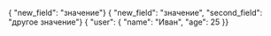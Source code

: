 {  "new_field": "значение"}
{  "new_field": "значение",  "second_field": "другое значение"}
{  "user": {    "name": "Иван",    "age": 25  }}